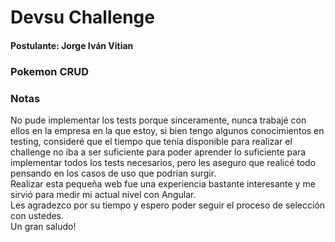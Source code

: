 # Devsu Challenge
#### Postulante: Jorge Iván Vitian
### Pokemon CRUD

### Notas
No pude implementar los tests porque sinceramente, nunca trabajé con ellos en la empresa en la que estoy, si bien tengo algunos conocimientos en testing, consideré que el tiempo que tenía disponible para realizar el challenge no iba a ser suficiente para poder aprender lo suficiente para implementar todos los tests necesarios, pero les aseguro que realicé todo pensando en los casos de uso que podrían surgir.  
Realizar esta pequeña web fue una experiencia bastante interesante y me sirvió para medir mi actual nivel con Angular.  
Les agradezco por su tiempo y espero poder seguir el proceso de selección con ustedes.  
Un gran saludo!
